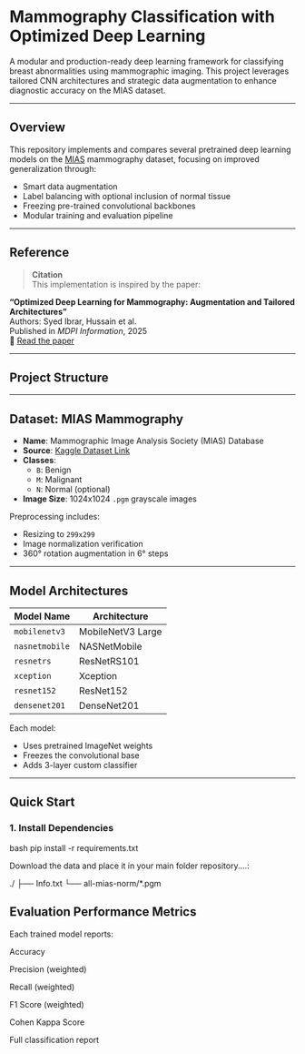 #  Mammography Classification with Optimized Deep Learning

A modular and production-ready deep learning framework for classifying breast abnormalities using mammographic imaging. This project leverages tailored CNN architectures and strategic data augmentation to enhance diagnostic accuracy on the MIAS dataset.

---

##  Overview

This repository implements and compares several pretrained deep learning models on the [MIAS](https://www.kaggle.com/datasets/aryashah2k/mias-mammography-dataset) mammography dataset, focusing on improved generalization through:

- Smart data augmentation
- Label balancing with optional inclusion of normal tissue
- Freezing pre-trained convolutional backbones
- Modular training and evaluation pipeline

---

##  Reference

>  **Citation**  
This implementation is inspired by the paper:

**“Optimized Deep Learning for Mammography: Augmentation and Tailored Architectures”**  
Authors: Syed Ibrar, Hussain et al.  
Published in *MDPI Information*, 2025  
📎 [Read the paper](https://www.mdpi.com/2078-2489/16/5/359)

---

## Project Structure

---

## Dataset: MIAS Mammography

- **Name**: Mammographic Image Analysis Society (MIAS) Database
- **Source**: [Kaggle Dataset Link](https://www.kaggle.com/datasets/aryashah2k/mias-mammography-dataset)
- **Classes**:
  - `B`: Benign
  - `M`: Malignant
  - `N`: Normal (optional)
- **Image Size**: 1024x1024 `.pgm` grayscale images

Preprocessing includes:
- Resizing to `299x299`
- Image normalization verification
- 360° rotation augmentation in 6° steps

---

## Model Architectures

| Model Name     | Architecture           |
|----------------|------------------------|
| `mobilenetv3`  | MobileNetV3 Large      |
| `nasnetmobile` | NASNetMobile           |
| `resnetrs`     | ResNetRS101            |
| `xception`     | Xception               |
| `resnet152`    | ResNet152              |
| `densenet201`  | DenseNet201            |

Each model:
- Uses pretrained ImageNet weights
- Freezes the convolutional base
- Adds 3-layer custom classifier

---

##  Quick Start

### 1. Install Dependencies
bash
pip install -r requirements.txt


Download the data and place it in your main folder repository....:

./
    ├── Info.txt
    └── all-mias-norm/*.pgm


## Evaluation Performance Metrics
Each trained model reports:

Accuracy

Precision (weighted)

Recall (weighted)

F1 Score (weighted)

Cohen Kappa Score

Full classification report


